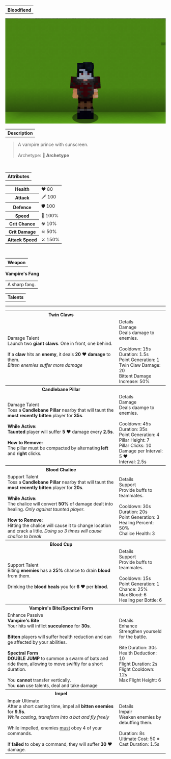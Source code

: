 <table>
    <tr>
        <th>Bloodfiend</th>
    </tr>
</table>

![Bloodfiend Selfie](Bloodfiend.png)

<table>
    <tr>
        <th>Description</th>
    </tr>
</table>

>A vampire prince with sunscreen.
<br><br>Archetype:<span><b> 💢 Archetype</b>


<br>
<table>
    <tr>
        <th>Attributes</th>
    </tr>
</table>
<table>
  <tr>
    <th>Health</th>
    <td>♥ 80</td>
  </tr>
    <th>Attack</th>
    <td>🗡 100</td>
  <tr>
    <th>Defence</th>
    <td>🛡 100</td>
  </tr>
  <tr>
    <th>Speed</th>
    <td>🌊 100%</td>
  </tr>
  <tr>
    <th>Crit Chance</th>
    <td>☢ 10%</td>
  </tr>
  <tr>
    <th>Crit Damage</th>
    <td>☠ 50%</td>
  </tr>
  <tr>
    <th>Attack Speed</th>
    <td>⚔ 150%</td>
  </tr>
</table>
<br>

<table>
    <tr>
        <th>Weapon</th>
    </tr>
</table>
<table>
    <tr>
        <td"><b>Vampire's Fang</b></td>
        <td>A sharp fang.</td>
    </tr>
</table>

<table>
    <tr>
        <th>Talents</th>
    </tr>
</table>

---
<table>
  <tr>
    <th>Twin Claws</th>
    <th></th>
  </tr>
  <tr>
    <td>
        Damage Talent
        <br>Launch two <b>giant claws</b>. One in front, one behind.
        <br><br>If a <b>claw</b> hits an <b>enemy</b>, it deals <b>20 ♥ damage</b> to them.
        <br><i>Bitten enemies suffer more damage</i>
    </td>
    <td>
        Details
        <br>Damage
        <br>Deals damage to enemies.
        <br><br>Cooldown: 15s
        <br>Duration: 1.5s
        <br>Point Generation: 1
        <br>Twin Claw Damage: 20
        <br>Bittent Damage Increase: 50%
    </td>
  </tr>

  <tr>
    <th>Candlebane Pillar</th>
    <th></th>
  </tr>
  <tr>
    <td>
        Damage Talent
        <br>Toss a <b>Candlebane Pillar</b> nearby that will taunt the <b>most recently bitten</b> player for <b>35s</b>.
        <br><br><b>While Active:</b>
        <br><b>Taunted</b> player will suffer <b>5 ♥</b> damage every <b>2.5s</b>.
        <br><br><b>How to Remove:</b>
        <br>The pillar must be compacted by alternating <b>left</b> and <b>right</b> clicks.
    </td>
    <td>
        Details
        <br>Damage
        <br>Deals daamge to enemies.
        <br><br>Cooldown: 45s
        <br>Duration: 35s
        <br>Point Generation: 4
        <br>Pillar Height: 7
        <br>Pillar Clicks: 10
        <br>Damage per Interval: 5 ♥
        <br>Interval: 2.5s
    </td>
  </tr>

  <tr>
    <th>Blood Chalice</th>
    <th></th>
  </tr>
  <tr>
    <td>
        Support Talent
        <br>Toss a <b>Candlebane Pillar</b> nearby that will taunt the <b>most recently bitten</b> player for <b>20s</b>.
        <br><br><b>While Active:</b>
        <br>The chalice will convert <b>50%</b> of damage dealt into healing.
        <i>Only against taunted player.</i>
        <br><br><b>How to Remove:</b>
        <br>Hitting the chalice will cause it to change location and crack a little.
        <i>Doing so 3 times will cause chalice to break</i>
    </td>
    <td>
        Details
        <br>Support
        <br>Provide buffs to teammates.
        <br><br>Cooldown: 30s
        <br>Duration: 20s
        <br>Point Generation: 3
        <br>Healing Percent: 50%
        <br>Chalice Health: 3
    </td>
  </tr>

  <tr>
    <th>Blood Cup</th>
    <th></th>
  </tr>
  <tr>
    <td>
        Support Talent
        <br>Biting <b>enemies</b> has a <b>25%</b> chance to drain <b>blood</b> from them.
        <br><br>Drinking the <b>blood heals</b> you for <b>6 ♥</b> per <b>blood</b>.
    </td>
    <td>
        Details
        <br>Support
        <br>Provide buffs to teammates.
        <br><br>Cooldown: 15s
        <br>Point Generation: 1
        <br>Chance: 25%
        <br>Max Blood: 6
        <br>Healing per Bottle: 6
    </td>
  </tr>

  <tr>
    <th>Vampire's Bite/Spectral Form</th>
    <th></th>
  </tr>
  <tr>
    <td>
        Enhance Passive
        <br><b>Vampire's Bite</b>
        <br>Your hits will inflict <b>succulence</b> for <b>30s</b>.
        <br><br><b>Bitten</b> players will suffer health reduction and can ge affected by your abilities.
        <br><br><b>Spectral Form</b>
        <br><b>DOUBLE JUMP</b> to summon a swarm of bats and ride them, allowing to move swiftly for a short duration.
        <br><br> You <b>cannot</b> transfer vertically.
        <br>You <b>can</b> use talents, deal and take damage
    </td>
    <td>
        Details
        <br>Enhance
        <br>Strengthen yourseld for the battle.
        <br><br>Bite Duration: 30s
        <br>Health Deduction: 10
        <br>Flight Duration: 2s
        <br>Flight Cooldown: 12s
        <br>Max Flight Height: 6
    </td>
  </tr>

  <tr>
    <th>Impel</th>
    <th></th>
  </tr>
  <tr>
    <td>
        Impair Ultimate
        <br>After a short casting time, impel all <b>bitten enemies</b> for <b>9.5s</b>.
        <br><i>While casting, transform into a bat and fly freely</i>
        <br><br>While impelled, enemies <u>must</u> obey 4 of your commands.
        <br><br>If <b>failed</b> to obey a command, they will suffer <b>30 ♥</b> damage.
    </td>
    <td>
        Details
        <br>Impair
        <br>Weaken enemies by debuffing them.
        <br><br>Duration: 8s
        <br>Ultimate Cost: 50 ※
        <br>Cast Duration: 1.5s
    </td>
  </tr>
</table>